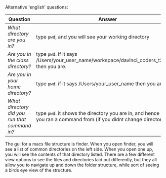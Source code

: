 Alternative 'english' questions:

Question | Answer
--- | ---
*What directory are you in?* | type `pwd`, and you will see your working directory
*Are you in the class directory?* | type `pwd`. if it says /Users/your_user_name/workspace/davinci_coders_t2_2014, then you are.
*Are you in your home directory?* | type `pwd`. if it says /Users/your_user_name then you are.
*What directory did you run that command in?* | type `pwd`. it shows the directory you are in, and hence where you ran a command from (if you didnt change directories)

The gui for a macs file structure is finder. When you open finder, 
you will see a list of common directories on the left side. 
When you open one up, you will see the contents of that directory listed. 
There are a few different view options to see the files and directories laid out differently, 
but they all allow you to navigate up and down the folder structure, 
while sort of seeing a birds eye view of the structure. 
